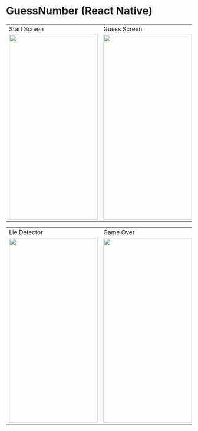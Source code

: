 # GuessNumber (React Native)






<table>
  <tr>
    <td>Start Screen</td>
    <td>Guess Screen</td>
   </tr>
  <tr>
<td><img src="https://github.com/Beartx/GuessNumber/blob/main/screenshot/Start%20Screen.jpg" width="240" height="500" /></td>
<td><img src="https://github.com/Beartx/GuessNumber/blob/main/screenshot/Guess%20Screen.jpg" width="240" height="500" /></td>
</tr>
  </table>
  
  <table>
  <tr>
    <td>Lie Detector</td>
    <td>Game Over</td>
   </tr>
  <tr>
<td><img src="https://github.com/Beartx/GuessNumber/blob/main/screenshot/Lie%20Detector.jpg" width="240" height="500" /></td>
<td><img src="https://github.com/Beartx/GuessNumber/blob/main/screenshot/Game%20over.jpg" width="240" height="500" /></td>
</tr>
  </table>
